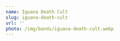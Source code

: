 ```yaml
---
name: Iguana Death Cult
slug: iguana-death-cult
url: ''
photo: /img/bands/iguana-death-cult.webp
---
```

